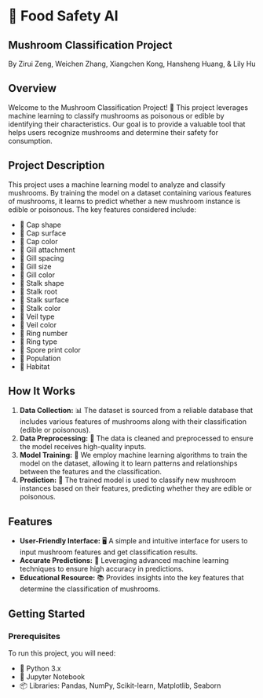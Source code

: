 # 🍄 Food Safety AI
## Mushroom Classification Project

By Zirui Zeng, Weichen Zhang, Xiangchen Kong, Hansheng Huang, & Lily Hu

## Overview

Welcome to the Mushroom Classification Project! 🌟 This project leverages machine learning to classify mushrooms as poisonous or edible by identifying their characteristics. Our goal is to provide a valuable tool that helps users recognize mushrooms and determine their safety for consumption.

## Project Description

This project uses a machine learning model to analyze and classify mushrooms. By training the model on a dataset containing various features of mushrooms, it learns to predict whether a new mushroom instance is edible or poisonous. The key features considered include:

- 🍄 Cap shape
- 🍄 Cap surface
- 🍄 Cap color
- 🍄 Gill attachment
- 🍄 Gill spacing
- 🍄 Gill size
- 🍄 Gill color
- 🍄 Stalk shape
- 🍄 Stalk root
- 🍄 Stalk surface
- 🍄 Stalk color
- 🍄 Veil type
- 🍄 Veil color
- 🍄 Ring number
- 🍄 Ring type
- 🍄 Spore print color
- 🍄 Population
- 🍄 Habitat

## How It Works

1. **Data Collection:** 📊 The dataset is sourced from a reliable database that includes various features of mushrooms along with their classification (edible or poisonous).
2. **Data Preprocessing:** 🧹 The data is cleaned and preprocessed to ensure the model receives high-quality inputs.
3. **Model Training:** 🧠 We employ machine learning algorithms to train the model on the dataset, allowing it to learn patterns and relationships between the features and the classification.
4. **Prediction:** 🔮 The trained model is used to classify new mushroom instances based on their features, predicting whether they are edible or poisonous.

## Features

- **User-Friendly Interface:** 🖥️ A simple and intuitive interface for users to input mushroom features and get classification results.
- **Accurate Predictions:** 🎯 Leveraging advanced machine learning techniques to ensure high accuracy in predictions.
- **Educational Resource:** 📚 Provides insights into the key features that determine the classification of mushrooms.

## Getting Started

### Prerequisites

To run this project, you will need:

- 🐍 Python 3.x
- 📓 Jupyter Notebook
- 📦 Libraries: Pandas, NumPy, Scikit-learn, Matplotlib, Seaborn
